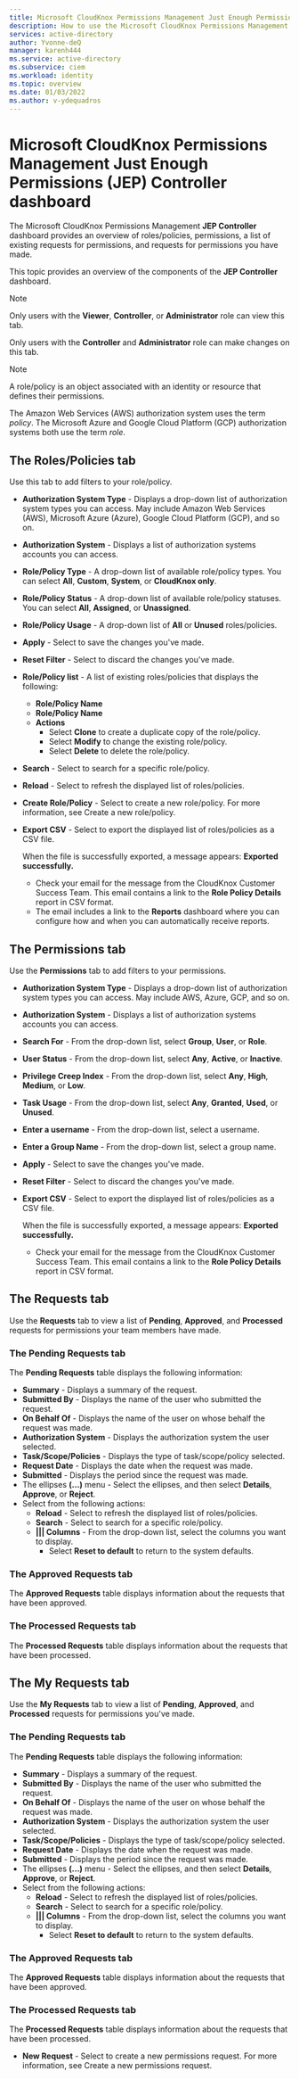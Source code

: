 ```yaml
---
title: Microsoft CloudKnox Permissions Management Just Enough Permissions (JEP) Controller dashboard
description: How to use the Microsoft CloudKnox Permissions Management Just Enough Permissions (JEP) Controller dashboard.
services: active-directory
author: Yvonne-deQ
manager: karenh444
ms.service: active-directory
ms.subservice: ciem
ms.workload: identity
ms.topic: overview
ms.date: 01/03/2022
ms.author: v-ydequadros
---
```


# Microsoft CloudKnox Permissions Management Just Enough Permissions (JEP) Controller dashboard

The Microsoft CloudKnox Permissions Management **JEP Controller** dashboard provides an overview of roles/policies, permissions, a list of existing requests for permissions, and requests for permissions you have made.

This topic provides an overview of the components of the **JEP Controller** dashboard.

> [!NOTE]
> Only users with the **Viewer**, **Controller**, or **Administrator** role can view this tab. </p>Only users with the **Controller** and **Administrator** role can make changes on this tab.

> [!NOTE]
> A role/policy is an object associated with an identity or resource that defines their permissions. </p>The Amazon Web Services (AWS) authorization system uses the term *policy*. The Microsoft Azure and Google Cloud Platform (GCP) authorization systems both use the term *role*.

## The Roles/Policies tab 

Use this tab to add filters to your role/policy.

- **Authorization System Type** - Displays a drop-down list of authorization system types you can access. May include Amazon Web Services (AWS), Microsoft Azure (Azure), Google Cloud Platform (GCP), and so on.
- **Authorization System** - Displays a list of authorization systems accounts you can access.
- **Role/Policy Type** - A drop-down list of available role/policy types. You can select **All**, **Custom**, **System**, or **CloudKnox only**.
- **Role/Policy Status** - A drop-down list of available role/policy statuses. You can select **All**, **Assigned**, or **Unassigned**.
- **Role/Policy Usage** - A drop-down list of **All** or **Unused** roles/policies.
- **Apply** - Select to save the changes you've made.
- **Reset Filter** - Select to discard the changes you've made.

- **Role/Policy list** - A list of existing roles/policies that displays the following:
    - **Role/Policy Name** 
    - **Role/Policy Name**
    - **Actions** 
        - Select **Clone** to create a duplicate copy of the role/policy.
        - Select **Modify** to change the existing role/policy.
        - Select **Delete** to delete the role/policy.  

- **Search** - Select to search for a specific role/policy.
- **Reload** - Select to refresh the displayed list of roles/policies.
- **Create Role/Policy** - Select to create a new role/policy. For more information, see Create a new role/policy.
<!---Add link--->

- **Export CSV** - Select to export the displayed list of roles/policies as a CSV file. 

    When the file is successfully exported, a message appears: **Exported successfully.**

    - Check your email for the message from the CloudKnox Customer Success Team. This email contains a link to the **Role Policy Details** report in CSV format.
        <!---Ad Link reports@cloudknox.io---> 
    - The email includes a link to the **Reports** dashboard where you can configure how and when you can automatically receive reports.


## The Permissions tab

Use the **Permissions** tab to add filters to your permissions.

- **Authorization System Type** - Displays a drop-down list of authorization system types you can access. May include AWS, Azure, GCP, and so on.
- **Authorization System** - Displays a list of authorization systems accounts you can access.
- **Search For** - From the drop-down list, select **Group**, **User**, or **Role**.
- **User Status** - From the drop-down list, select **Any**, **Active**, or **Inactive**.
- **Privilege Creep Index** - From the drop-down list, select **Any**, **High**, **Medium**, or **Low**.
- **Task Usage** - From the drop-down list, select **Any**, **Granted**, **Used**, or **Unused**.
- **Enter a username** - From the drop-down list, select  a username.
- **Enter a Group Name** - From the drop-down list, select  a group name.
- **Apply** - Select to save the changes you've made.
- **Reset Filter** - Select to discard the changes you've made.

- **Export CSV** - Select to export the displayed list of roles/policies as a CSV file. 

    When the file is successfully exported, a message appears: **Exported successfully.**

     - Check your email for the message from the CloudKnox Customer Success Team. This email contains a link to the **Role Policy Details** report in CSV format.
        <!---Ad Link reports@cloudknox.io---> 
## The Requests tab 

Use the **Requests** tab to view a list of **Pending**, **Approved**, and **Processed** requests for permissions your team members have made.

### The Pending Requests tab

The **Pending Requests** table displays the following information:

- **Summary** - Displays a summary of the request.
- **Submitted By** - Displays the name of the user who submitted the request.
- **On Behalf Of** - Displays the name of the user on whose behalf the request was made.
- **Authorization System** - Displays the authorization system the user selected.
- **Task/Scope/Policies** - Displays the type of task/scope/policy selected.
-  **Request Date** - Displays the date when the request was made.
- **Submitted** - Displays the period since the request was made.
- The ellipses **(...)** menu - Select the ellipses, and then select **Details**, **Approve**, or **Reject**.
- Select from the following actions:
    - **Reload** - Select to refresh the displayed list of roles/policies.
    - **Search** - Select to search for a specific role/policy.
    - **||| Columns** - From the drop-down list, select the columns you want to display.
        - Select **Reset to default** to return to the system defaults. 

### The Approved Requests tab

The **Approved Requests** table displays information about the requests that have been approved.

### The Processed Requests tab

The **Processed Requests** table displays information about the requests that have been processed.

## The My Requests tab 

Use the **My Requests** tab to view a list of **Pending**, **Approved**, and **Processed** requests for permissions you've made.

### The Pending Requests tab

The **Pending Requests** table displays the following information:

- **Summary** - Displays a summary of the request.
- **Submitted By** - Displays the name of the user who submitted the request.
- **On Behalf Of** - Displays the name of the user on whose behalf the request was made.
- **Authorization System** - Displays the authorization system the user selected.
- **Task/Scope/Policies** - Displays the type of task/scope/policy selected.
-  **Request Date** - Displays the date when the request was made.
- **Submitted** - Displays the period since the request was made.
- The ellipses **(...)** menu - Select the ellipses, and then select **Details**, **Approve**, or **Reject**.
- Select from the following actions:
    - **Reload** - Select to refresh the displayed list of roles/policies.
    - **Search** - Select to search for a specific role/policy.
    - **||| Columns** - From the drop-down list, select the columns you want to display.
        - Select **Reset to default** to return to the system defaults. 

### The Approved Requests tab

The **Approved Requests** table displays information about the requests that have been approved.

### The Processed Requests tab

The **Processed Requests** table displays information about the requests that have been processed.

- **New Request** - Select to create a new permissions request. For more information, see Create a new permissions request.
<!---Add link--->

<!---## Next steps--->